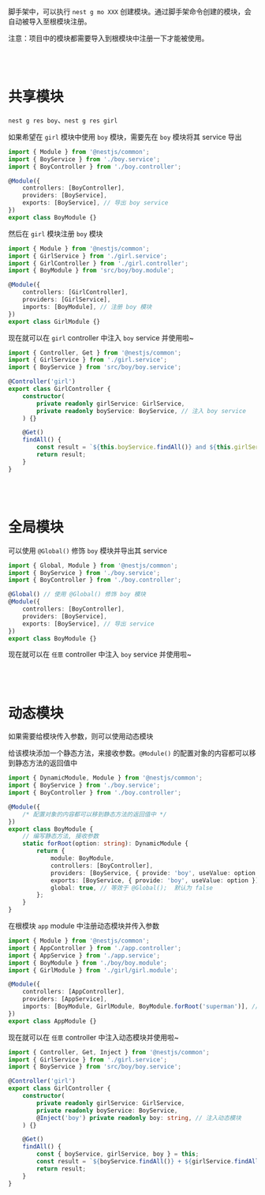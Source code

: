 脚手架中，可以执行 `nest g mo XXX` 创建模块。通过脚手架命令创建的模块，会自动被导入至根模块注册。

注意：项目中的模块都需要导入到根模块中注册一下才能被使用。

<br><br>

# 共享模块

`nest g res boy`、`nest g res girl`

如果希望在 `girl` 模块中使用 `boy` 模块，需要先在 `boy` 模块将其 service 导出

```typescript
import { Module } from '@nestjs/common';
import { BoyService } from './boy.service';
import { BoyController } from './boy.controller';

@Module({
    controllers: [BoyController],
    providers: [BoyService],
    exports: [BoyService], // 导出 boy service
})
export class BoyModule {}
```

然后在 `girl` 模块注册 `boy` 模块

```typescript
import { Module } from '@nestjs/common';
import { GirlService } from './girl.service';
import { GirlController } from './girl.controller';
import { BoyModule } from 'src/boy/boy.module';

@Module({
    controllers: [GirlController],
    providers: [GirlService],
    imports: [BoyModule], // 注册 boy 模块
})
export class GirlModule {}
```

现在就可以在 `girl` controller 中注入 `boy` service 并使用啦~

```typescript
import { Controller, Get } from '@nestjs/common';
import { GirlService } from './girl.service';
import { BoyService } from 'src/boy/boy.service';

@Controller('girl')
export class GirlController {
    constructor(
        private readonly girlService: GirlService,
        private readonly boyService: BoyService, // 注入 boy service
    ) {}

    @Get()
    findAll() {
        const result = `${this.boyService.findAll()} and ${this.girlService.findAll()}`;
        return result;
    }
}
```

<br><br>

# 全局模块

可以使用 `@Global()` 修饰 `boy` 模块并导出其 service

```typescript
import { Global, Module } from '@nestjs/common';
import { BoyService } from './boy.service';
import { BoyController } from './boy.controller';

@Global() // 使用 @Global() 修饰 boy 模块
@Module({
    controllers: [BoyController],
    providers: [BoyService],
    exports: [BoyService], // 导出 service
})
export class BoyModule {}
```

现在就可以在 `任意` controller 中注入 `boy` service 并使用啦~

<br><br>

# 动态模块

如果需要给模块传入参数，则可以使用动态模块

给该模块添加一个静态方法，来接收参数。`@Module()` 的配置对象的内容都可以移到静态方法的返回值中

```typescript
import { DynamicModule, Module } from '@nestjs/common';
import { BoyService } from './boy.service';
import { BoyController } from './boy.controller';

@Module({
    /* 配置对象的内容都可以移到静态方法的返回值中 */
})
export class BoyModule {
    // 编写静态方法, 接收参数
    static forRoot(option: string): DynamicModule {
        return {
            module: BoyModule,
            controllers: [BoyController],
            providers: [BoyService, { provide: 'boy', useValue: option }],
            exports: [BoyService, { provide: 'boy', useValue: option }],
            global: true, // 等效于 @Global();  默认为 false
        };
    }
}
```

在根模块 `app` module 中注册动态模块并传入参数

```typescript
import { Module } from '@nestjs/common';
import { AppController } from './app.controller';
import { AppService } from './app.service';
import { BoyModule } from './boy/boy.module';
import { GirlModule } from './girl/girl.module';

@Module({
    controllers: [AppController],
    providers: [AppService],
    imports: [BoyModule, GirlModule, BoyModule.forRoot('superman')], // 注册模块并传入参数
})
export class AppModule {}
```

现在就可以在 `任意` controller 中注入动态模块并使用啦~

```typescript
import { Controller, Get, Inject } from '@nestjs/common';
import { GirlService } from './girl.service';
import { BoyService } from 'src/boy/boy.service';

@Controller('girl')
export class GirlController {
    constructor(
        private readonly girlService: GirlService,
        private readonly boyService: BoyService,
        @Inject('boy') private readonly boy: string, // 注入动态模块
    ) {}

    @Get()
    findAll() {
        const { boyService, girlService, boy } = this;
        const result = `${boyService.findAll()} + ${girlService.findAll()} + ${boy}`;
        return result;
    }
}
```

<br><br>